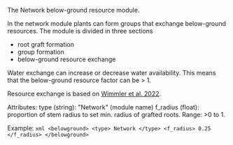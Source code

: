 The Network below-ground resource module.

In the network module plants can form groups that exchange below-ground resources.
The module is divided in three sections
- root graft formation
- group formation
- below-ground resource exchange

Water exchange can increase or decrease water availability.
This means that the below-ground resource factor can be > 1.

Resource exchange is based on [Wimmler et al. 2022](https://doi.org/10.1093/aob/mcac074).

Attributes:
    type (string): "Network" (module name)
    f_radius (float): proportion of stem radius to set min. radius of grafted roots. Range: >0 to 1.


Example:
    ```xml
    <belowground>
        <type> Network </type>
        <f_radius> 0.25 </f_radius>
    </belowground>
    ```
